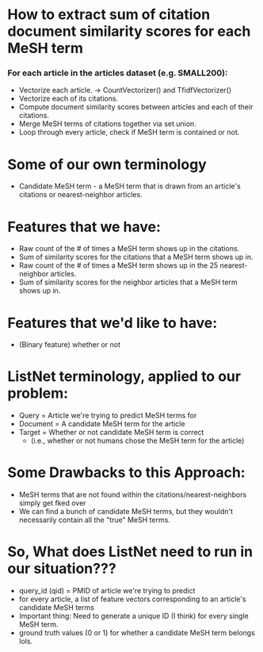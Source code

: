 # How to extract sum of citation document similarity scores for each MeSH term
### For each article in the articles dataset (e.g. SMALL200):
- Vectorize each article. -> CountVectorizer() and TfidfVectorizer()
- Vectorize each of its citations.
- Compute document similarity scores between articles and each of their citations.
- Merge MeSH terms of citations together via set union.
- Loop through every article, check if MeSH term is contained or not.
# Some of our own terminology
- Candidate MeSH term - a MeSH term that is drawn from an article's citations or nearest-neighbor articles.
# Features that we have:
- Raw count of the # of times a MeSH term shows up in the citations.
- Sum of similarity scores for the citations that a MeSH term shows up in.
- Raw count of the # of times a MeSH term shows up in the 25 nearest-neighbor articles.
- Sum of similarity scores for the neighbor articles that a MeSH term shows up in.
# Features that we'd like to have:
- (Binary feature) whether or not 
# ListNet terminology, applied to our problem:
- Query = Article we're trying to predict MeSH terms for
- Document = A candidate MeSH term for the article
- Target = Whether or not candidate MeSH term is correct
    - (i.e., whether or not humans chose the MeSH term for the article)
# Some Drawbacks to this Approach:
- MeSH terms that are not found within the citations/nearest-neighbors simply get fked over
- We can find a bunch of candidate MeSH terms, but they wouldn't necessarily contain all the "true" MeSH terms.
# So, What does ListNet need to run in our situation???
- query_id (qid) = PMID of article we're trying to predict
- for every article, a list of feature vectors corresponding to an article's candidate MeSH terms
- Important thing: Need to generate a unique ID (I think) for every single MeSH term.
- ground truth values (0 or 1) for whether a candidate MeSH term belongs lols.
